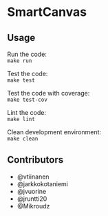 # SmartCanvas

## Usage

Run the code:  
`make run`

Test the code:  
`make test`

Test the code with coverage:  
`make test-cov`

Lint the code:  
`make lint`

Clean development environment:  
`make clean`

## Contributors
- @vtiinanen
- @jarkkokotaniemi
- @jvuorine
- @jruntti20
- @Mikroudz
